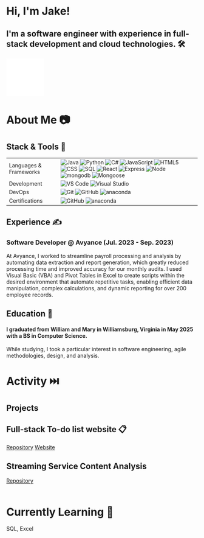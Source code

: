 <div align=left>
   <h1>Hi, I'm Jake!</h1>
   <h2>I'm a software engineer with experience in full-stack development and cloud technologies. 🛠️</h2>
   <div align=left>
      <a href="https://www.linkedin.com/in/jake-podgurski-55b675251/">
         <img src="https://github.com/masonritchason/masonritchason/blob/main/InBug-White.png" alt="LinkedIn" width="100" height="100"/>
      </a>
   </div>
</div>

<div align=left>
   <h1>About Me 📷</h1>
   <h2>Stack & Tools 🧰</h2>
   <table>
      <tr>
         <td>Languages & Frameworks</td>
         <td>
            <img src="https://img.shields.io/badge/Java-%23F89820?style=for-the-badge&logo=Java&logoColor=%23FFFFFF" alt="Java"/>
            <img src="https://img.shields.io/badge/Python-%233776AB?style=for-the-badge&logo=python&logoColor=%23FFFFFF" alt="Python"/>
            <img src="https://img.shields.io/badge/C%23-%23512BD4?style=for-the-badge&logo=C%2B%2B&logoColor=%23FFFFFF" alt="C#"/>
            <img src="https://img.shields.io/badge/JavaScript-%23F7DF1E?style=for-the-badge&logo=javascript&logoColor=%23FFFFFF" alt="JavaScript"/>
            <img src="https://img.shields.io/badge/HTML5-%23E34F26?style=for-the-badge&logo=html5&logoColor=%23FFFFFF" alt="HTML5"/>
            <img src="https://img.shields.io/badge/CSS-%23663399?style=for-the-badge&logo=css&logoColor=%23FFFFFF" alt="CSS"/>
            <img src="https://img.shields.io/badge/SQL-%23003B57?style=for-the-badge&logo=sqlite&logoColor=%23FFFFFF" alt="SQL"/>
            <img src="https://img.shields.io/badge/React-%2361DAFB?style=for-the-badge&logo=react&logoColor=%23FFFFFF" alt="React"/>
            <img src="https://img.shields.io/badge/express-%23000000?style=for-the-badge&logo=express&logoColor=%23FFFFFF" alt="Express"/>
            <img src="https://img.shields.io/badge/node-%235FA04E?style=for-the-badge&logo=nodedotjs&logoColor=%23FFFFFF" alt="Node"/>
            <img src="https://img.shields.io/badge/mongodb-%2347A248?style=for-the-badge&logo=mongodb&logoColor=%23FFFFFF" alt="mongodb"/>
            <img src="https://img.shields.io/badge/mongoose-%23880000?style=for-the-badge&logo=mongoose&logoColor=%23FFFFFF" alt="Mongoose"/>
         </td>
      </tr>
      <tr>
         <td>Development</td>
         <td>
            <img src="https://img.shields.io/badge/VS%20Code-007ACC?style=for-the-badge&logoColor=%23FFFFFF" alt="VS Code">
            <img src="https://img.shields.io/badge/Visual%20Studio-%23512BD4?style=for-the-badge&logoColor=%23FFFFFF" alt="Visual Studio">
         </td>
      </tr>
      <tr>
         <td>DevOps</td>
         <td>
            <img src="https://img.shields.io/badge/Git-%23F05032?style=for-the-badge&logo=git&logoColor=%23FFFFFF" alt="Git"/>
            <img src="https://img.shields.io/badge/GitHub-%23181717?style=for-the-badge&logo=github&logoColor=%23FFFFFF" alt="GitHub"/>
            <img src="https://img.shields.io/badge/anaconda-%2344A833?style=for-the-badge&logo=anaconda&logoColor=%23FFFFFF" alt="anaconda"/>
         </td>
      </tr>
       <tr>
         <td>Certifications</td>
         <td>
            <img src="https://img.shields.io/badge/GitHub-%23181717?style=for-the-badge&logo=github&logoColor=%23FFFFFF" alt="GitHub"/>
            <img src="https://img.shields.io/badge/anaconda-%2344A833?style=for-the-badge&logo=anaconda&logoColor=%23FFFFFF" alt="anaconda"/>
         </td>
      </tr>
      </tr>
   </table>
   <h2>Experience ✍️</h2>
   <h3>Software Developer @ Avyance (Jul. 2023 - Sep. 2023)</h3>
   <p>
      At Avyance, I worked to streamline payroll processing and analysis by automating data extraction and report generation, which greatly reduced processing time and improved accuracy for our monthly audits.
      I used Visual Basic (VBA) and Pivot Tables in Excel to create scripts within the desired environment that automate repetitive tasks, enabling efficient data manipulation, complex calculations, and dynamic reporting for over 200 employee records.
   </p>
   
   <h2>Education 🏫</h2></summary>
   <h4>I graduated from William and Mary in Williamsburg, Virginia in May 2025 with a BS in Computer Science.</h4>
   <p>
      While studying, I took a particular interest in software engineering, agile methodologies, design, and analysis.
   </p>
</div>
            
<div align=left>
   <h1>Activity ⏭️</h1>
   <h2>Projects </h2></summary>
   <h2>Full-stack To-do list website 📋</h2>
   <a href="https://github.com/jakepodgurski/todo-app">Repository</a>
   <a href="https://jdpodgurski-to-do-list.netlify.app/">Website</a>
   <h2>Streaming Service Content Analysis</h2></summary>
   <div>
   </div>
   <a href="https://github.com/jakepodgurski/Streaming-Services-Comparison">Repository</a>
   <div>
      &nbsp
   </div>
</div>

<div align=left>
   <h1>Currently Learning 📖</h1>
   <p>SQL, Excel</p>
</div>
